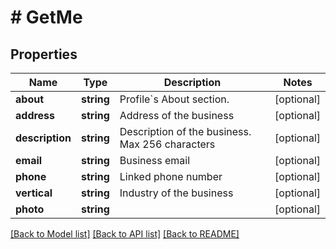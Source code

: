 # # GetMe

## Properties

Name | Type | Description | Notes
------------ | ------------- | ------------- | -------------
**about** | **string** | Profile&#x60;s About section. | [optional]
**address** | **string** | Address of the business | [optional]
**description** | **string** | Description of the business. Max 256 characters | [optional]
**email** | **string** | Business email | [optional]
**phone** | **string** | Linked phone number | [optional]
**vertical** | **string** | Industry of the business | [optional]
**photo** | **string** |  | [optional]

[[Back to Model list]](../../README.md#models) [[Back to API list]](../../README.md#endpoints) [[Back to README]](../../README.md)
